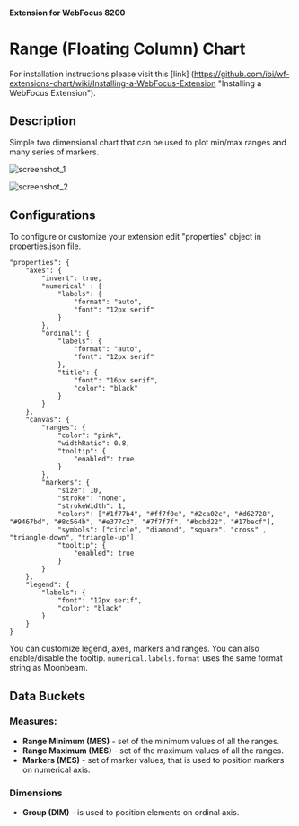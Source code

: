 #### Extension for WebFocus 8200

# Range (Floating Column) Chart

For installation instructions please visit this [link] (https://github.com/ibi/wf-extensions-chart/wiki/Installing-a-WebFocus-Extension "Installing a WebFocus Extension").

## Description

Simple two dimensional chart that can be used to plot min/max ranges and many series of markers.

![screenshot_1](https://github.com/ibi/wf-extensions-chart/blob/master/com.ibi.range/screenshots/1.png)

![screenshot_2](https://github.com/ibi/wf-extensions-chart/blob/master/com.ibi.range/screenshots/2.png)

## Configurations

To configure or customize your extension edit "properties" object in properties.json file.
	
	"properties": {
		"axes": {
			"invert": true,
			"numerical" : {
				"labels": {
					"format": "auto",
					"font": "12px serif"
				}
			},
			"ordinal": {
				"labels": {
					"format": "auto",
					"font": "12px serif"
				},
				"title": {
					"font": "16px serif",
					"color": "black"
				}
			}
		},
		"canvas": {
			"ranges": {
				"color": "pink",
				"widthRatio": 0.8,
				"tooltip": {
					"enabled": true
				}
			},
			"markers": {
				"size": 10,
				"stroke": "none",
				"strokeWidth": 1,
				"colors": ["#1f77b4", "#ff7f0e", "#2ca02c", "#d62728", "#9467bd", "#8c564b", "#e377c2", "#7f7f7f", "#bcbd22", "#17becf"],
				"symbols": ["circle", "diamond", "square", "cross" , "triangle-down", "triangle-up"],
				"tooltip": {
					"enabled": true
				}
			}
		},
		"legend": {
			"labels": {
				"font": "12px serif",
				"color": "black"
			}
		}
	}

You can customize legend, axes, markers and ranges. You can also enable/disable the tooltip. `numerical.labels.format` uses the same format string as Moonbeam.
## Data Buckets

### Measures:
* **Range Minimum (MES)** - set of the minimum values of all the ranges.
* **Range Maximum (MES)** - set of the maximum values of all the ranges.
* **Markers (MES)** - set of marker values, that is used to position markers on numerical axis.

### Dimensions
* **Group (DIM)** - is used to position elements on ordinal axis.
